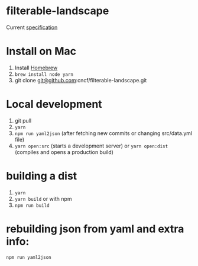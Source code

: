 # filterable-landscape

Current [specification](https://docs.google.com/document/d/1QPVrXRjTWDQAwsbgSWutUmteXo0mTXcTvCNlz6qw0Uw/edit)

# Install on Mac
1. Install [Homebrew](https://brew.sh/)
2. `brew install node yarn`
3. git clone git@github.com:cncf/filterable-landscape.git

# Local development
1. git pull
2. `yarn`
3. `npm run yaml2json` (after fetching new commits or changing src/data.yml file)
4. `yarn open:src` (starts a development server)
     or
   `yarn open:dist` (compiles and opens a production build)


# building a dist
   1. `yarn`
   2. `yarn build`
or with npm
   1. `npm run build`

# rebuilding json from yaml and extra info:
   `npm run yaml2json`
